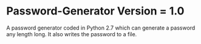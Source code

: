 Password-Generator 
Version = 1.0
==================
A password generator coded in Python 2.7 which can generate a password any length long. It also writes the password to a file.
